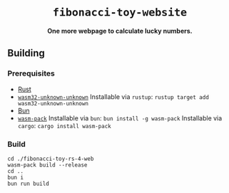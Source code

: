 <div align="center">

# `fibonacci-toy-website`

**One more webpage to calculate lucky numbers.**

</div>


## Building

### Prerequisites

* [Rust](https://www.rust-lang.org/tools/install)
* [`wasm32-unknown-unknown`](https://doc.rust-lang.org/nightly/rustc/platform-support/wasm32-unknown-unknown.html)
  Installable via `rustup`: `rustup target add wasm32-unknown-unknown`
* [Bun](https://bun.sh/)
* [`wasm-pack`](https://rustwasm.github.io/wasm-pack/installer/)
  Installable via `bun`: `bun install -g wasm-pack`
  Installable via `cargo`: `cargo install wasm-pack`


### Build

```
cd ./fibonacci-toy-rs-4-web
wasm-pack build --release
cd ..
bun i
bun run build
```
